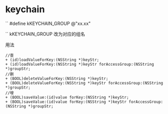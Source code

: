 # keychain

``
#define kKEYCHAIN_GROUP             @"xx.xx"

``
kKEYCHAIN_GROUP 改为对应的组名

用法

```
//查
+ (id)loadValueForKey:(NSString *)keyStr;
+ (id)loadValueForKey:(NSString *)keyStr forAccessGroup:(NSString *)groupStr;
//删
+ (BOOL)deleteValueForKey:(NSString *)keyStr;
+ (BOOL)deleteValueForKey:(NSString *)keyStr forAccessGroup:(NSString *)groupStr;
//增
+ (BOOL)saveValue:(id)value forKey:(NSString *)keyStr;
+ (BOOL)saveValue:(id)value forKey:(NSString *)keyStr forAccessGroup:(NSString *)groupStr;

```
